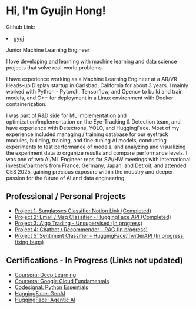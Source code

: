 
<head>
  <title>My ML Portfolio</title>
</head>

  <h1>Hi, I'm Gyujin Hong!</h1>
  <p>Github Link: <li><a href="https://www.github.com/gyuj">gyuj</a></li></p>
  <p>Junior Machine Learning Engineer</p>
  <p>I love developing and learning with machine learning and data science projects that solve real-world problems.
  <p>I have experience working as a Machine Learning Engineer at a AR/VR Heads-up Display startup in Carlsbad, California for about 3 years. I mainly worked with Python - Pytorch, Tensorflow, and Opencv to build and train models, and C++ for deployment in a Linux environment with Docker containerization.</p>
    
  <p>I was part of  R&D side for ML implementation and optimization/implementation on the Eye-Tracking & Detection team, and have experience with Detectrons, YOLO, and HuggingFace. Most of my experience included managing / training database for our eyetrack modules, building, training, and fine-tuning AI models, conducting experiments to test performance of models, and analyzing and visualizing the experiment data to organize results and compare performance levels. 
  I was one of two AI/ML Engineer reps for SW/HW meetings with international investor/partners from France, Germany, Japan, and Detroit, and attended CES 2025, gaining precious exposure within the industry and deeper passion for the future of AI and data engineering.</p>
  

  <h2>Professional / Personal Projects</h2>
  <ul>
    <li><a href="https://www.notion.so/Sunglasses-Detection-Layer-1f3bcd635967804d83fcc54572e9a221">Project 1: Sunglasses Classifier Notion Link (Completed)</a></li>
    <li><a href="https://github.com/gyuj/gyuj.github.io/tree/2b356c4b5a867d71dbf83d73f9ce86bf65c5cf70/projects/msg-email-classifier">Project 2: Email / Msg Classifier - HuggingFace API (Completed)</a></li>
    <li><a href="https://github.com/gyuj/gyuj.github.io/tree/c2d0cc78d72f5d974cf56c5843a4158200740a41/projects/algo-trading">Project 3: Algo Trading - Unsupervised (In progress)</a></li>
    <li><a href="https://github.com/gyuj/gyuj.github.io/tree/2b356c4b5a867d71dbf83d73f9ce86bf65c5cf70/projects/rag_projects">Project 4: Chatbot / Recommender - RAG (In progress)</a></li>
    <li><a href="https://github.com/gyuj/gyuj.github.io/tree/8305053c797d7b1fb1e1e312d4be16d346ff143b/projects/sentiment-analysis">Project 5: Sentiment Classifier - HuggingFace/TwitterAPI (In progress, fixing bugs)</a></li>
  </ul>
  <h2>Certifications - In Progress (Links not updated)</h2>
  <ul>
    <li><a href="link_to_cert_coursera_dl">Coursera: Deep Learning</a></li>
    <li><a href="link_to_cert_coursera_gcp">Coursera: Google Cloud Fundamentals</a></li>
    <li><a href="link_to_cert_codesignal_python">Codesignal: Python Essentials</a></li>
    <li><a href="hugging_face_genai">HuggingFace: GenAI</a></li>
    <li><a href="hugging_face_agenticai">HuggingFace: Agentic AI</a></li>
  </ul>

